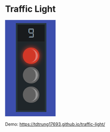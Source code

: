 # Traffic Light

![screenshot](https://raw.githubusercontent.com/tdtrung17693/traffic-light/master/assets/screenshot.png)


Demo: https://tdtrung17693.github.io/traffic-light/
